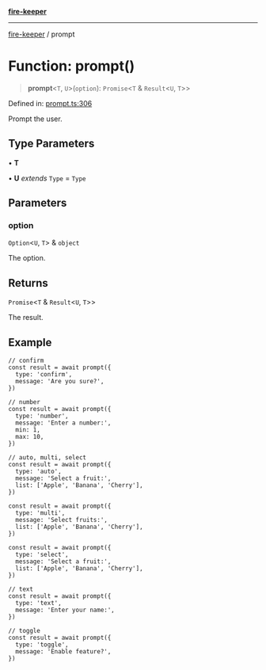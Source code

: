 [**fire-keeper**](../README.md)

***

[fire-keeper](../README.md) / prompt

# Function: prompt()

> **prompt**\<`T`, `U`\>(`option`): `Promise`\<`T` & `Result`\<`U`, `T`\>\>

Defined in: [prompt.ts:306](https://github.com/phonowell/fire-keeper/blob/862cc844119f7a539be35ffaeee5bfb3fdb4b3cd/src/prompt.ts#L306)

Prompt the user.

## Type Parameters

• **T**

• **U** *extends* `Type` = `Type`

## Parameters

### option

`Option`\<`U`, `T`\> & `object`

The option.

## Returns

`Promise`\<`T` & `Result`\<`U`, `T`\>\>

The result.

## Example

```
// confirm
const result = await prompt({
  type: 'confirm',
  message: 'Are you sure?',
})

// number
const result = await prompt({
  type: 'number',
  message: 'Enter a number:',
  min: 1,
  max: 10,
})

// auto, multi, select
const result = await prompt({
  type: 'auto',
  message: 'Select a fruit:',
  list: ['Apple', 'Banana', 'Cherry'],
})

const result = await prompt({
  type: 'multi',
  message: 'Select fruits:',
  list: ['Apple', 'Banana', 'Cherry'],
})

const result = await prompt({
  type: 'select',
  message: 'Select a fruit:',
  list: ['Apple', 'Banana', 'Cherry'],
})

// text
const result = await prompt({
  type: 'text',
  message: 'Enter your name:',
})

// toggle
const result = await prompt({
  type: 'toggle',
  message: 'Enable feature?',
})
```
